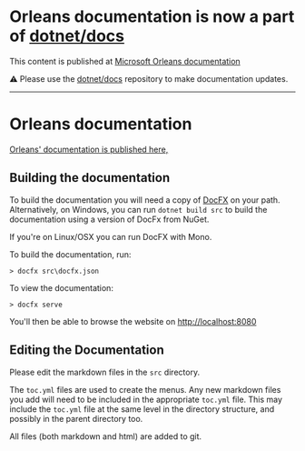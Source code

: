 # Orleans documentation is now a part of [dotnet/docs](https://github.com/dotnet/docs/tree/main/docs/orleans)

This content is published at [Microsoft Orleans documentation](https://docs.microsoft.com/dotnet/orleans/)

⚠ Please use the [dotnet/docs](https://github.com/dotnet/docs/tree/main/docs/orleans) repository to make documentation updates.

----

# Orleans documentation

[Orleans' documentation is published here,](https://docs.microsoft.com/dotnet/orleans/)

## Building the documentation

To build the documentation you will need a copy of [DocFX](https://dotnet.github.io/docfx/) on your path.
Alternatively, on Windows, you can run `dotnet build src` to build the documentation using a version of DocFx from NuGet.

If you're on Linux/OSX you can run DocFX with Mono.

To build the documentation, run:

```
> docfx src\docfx.json
```

To view the documentation:

```
> docfx serve
```

You'll then be able to browse the website on [http://localhost:8080](http://localhost:8080)

## Editing the Documentation

Please edit the markdown files in the `src` directory.

The `toc.yml` files are used to create the menus. Any new markdown files you add will need to be included in the appropriate `toc.yml` file. This may include the `toc.yml` file at the same level in the directory structure, and possibly in the parent directory too.

All files (both markdown and html) are added to git.
